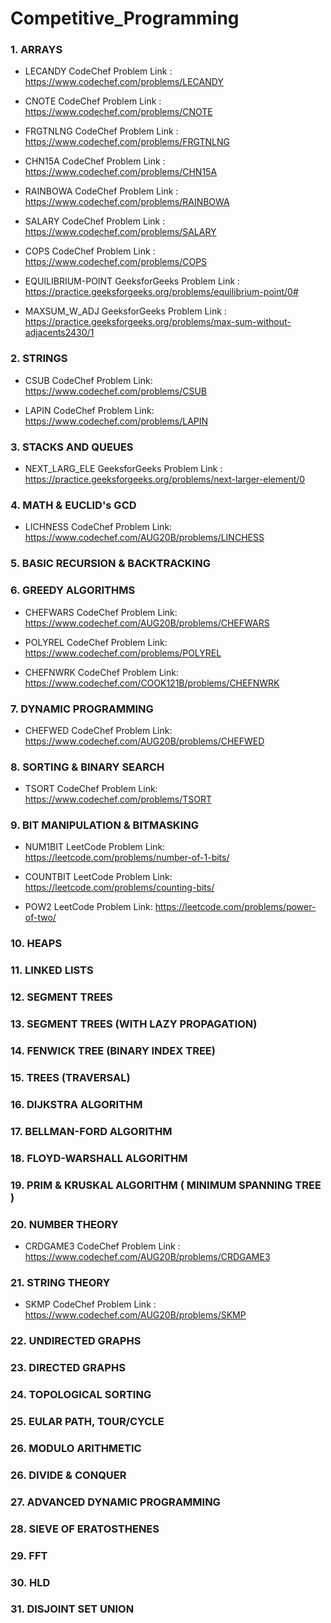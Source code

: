 # Competitive_Programming

### 1. ARRAYS

- LECANDY CodeChef Problem Link : https://www.codechef.com/problems/LECANDY

- CNOTE CodeChef Problem Link : https://www.codechef.com/problems/CNOTE

- FRGTNLNG CodeChef Problem Link : https://www.codechef.com/problems/FRGTNLNG

- CHN15A CodeChef Problem Link : https://www.codechef.com/problems/CHN15A

- RAINBOWA CodeChef Problem Link : https://www.codechef.com/problems/RAINBOWA

- SALARY CodeChef Problem Link : https://www.codechef.com/problems/SALARY

- COPS CodeChef Problem Link : https://www.codechef.com/problems/COPS

- EQUILIBRIUM-POINT GeeksforGeeks Problem Link : https://practice.geeksforgeeks.org/problems/equilibrium-point/0#

- MAXSUM_W_ADJ GeeksforGeeks Problem Link : https://practice.geeksforgeeks.org/problems/max-sum-without-adjacents2430/1

### 2. STRINGS

- CSUB CodeChef Problem Link: https://www.codechef.com/problems/CSUB

- LAPIN CodeChef Problem Link: https://www.codechef.com/problems/LAPIN

### 3. STACKS AND QUEUES

- NEXT_LARG_ELE GeeksforGeeks Problem Link : https://practice.geeksforgeeks.org/problems/next-larger-element/0

### 4. MATH & EUCLID's GCD

- LICHNESS CodeChef Problem Link: https://www.codechef.com/AUG20B/problems/LINCHESS

### 5. BASIC RECURSION & BACKTRACKING

### 6. GREEDY ALGORITHMS

- CHEFWARS CodeChef Problem Link: https://www.codechef.com/AUG20B/problems/CHEFWARS

- POLYREL CodeChef Problem Link: https://www.codechef.com/problems/POLYREL

- CHEFNWRK CodeChef Problem Link: https://www.codechef.com/COOK121B/problems/CHEFNWRK

### 7. DYNAMIC PROGRAMMING 

- CHEFWED CodeChef Problem Link: https://www.codechef.com/AUG20B/problems/CHEFWED

### 8. SORTING & BINARY SEARCH

- TSORT CodeChef Problem Link: https://www.codechef.com/problems/TSORT

### 9. BIT MANIPULATION & BITMASKING

- NUM1BIT LeetCode Problem Link: https://leetcode.com/problems/number-of-1-bits/

- COUNTBIT LeetCode Problem Link: https://leetcode.com/problems/counting-bits/

- POW2 LeetCode Problem Link: https://leetcode.com/problems/power-of-two/

### 10. HEAPS

### 11. LINKED LISTS

### 12. SEGMENT TREES

### 13. SEGMENT TREES (WITH LAZY PROPAGATION)

### 14. FENWICK TREE (BINARY INDEX TREE)

### 15. TREES (TRAVERSAL)

### 16. DIJKSTRA ALGORITHM

### 17. BELLMAN-FORD ALGORITHM

### 18. FLOYD-WARSHALL ALGORITHM

### 19. PRIM & KRUSKAL ALGORITHM ( MINIMUM SPANNING TREE )

### 20. NUMBER THEORY 

- CRDGAME3 CodeChef Problem Link : https://www.codechef.com/AUG20B/problems/CRDGAME3

### 21. STRING THEORY

- SKMP CodeChef Problem Link : https://www.codechef.com/AUG20B/problems/SKMP

### 22. UNDIRECTED GRAPHS

### 23. DIRECTED GRAPHS

### 24. TOPOLOGICAL SORTING

### 25. EULAR PATH, TOUR/CYCLE

### 26. MODULO ARITHMETIC

### 26. DIVIDE & CONQUER

### 27. ADVANCED DYNAMIC PROGRAMMING

### 28. SIEVE OF ERATOSTHENES

### 29. FFT

### 30. HLD

### 31. DISJOINT SET UNION



